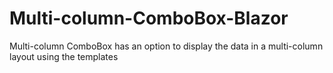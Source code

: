 # Multi-column-ComboBox-Blazor
Multi-column ComboBox has an option to display the data in a multi-column layout using the templates
